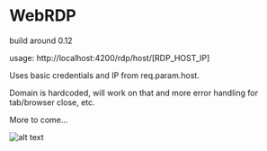 # WebRDP

build around 0.12

usage:  http://localhost:4200/rdp/host/[RDP_HOST_IP]

Uses basic credentials and IP from req.param.host.

Domain is hardcoded, will work on that and more error handling for tab/browser close, etc.

More to come...

![alt text](https://i.imgur.com/ZD0XBkG.png "Screenshot")
